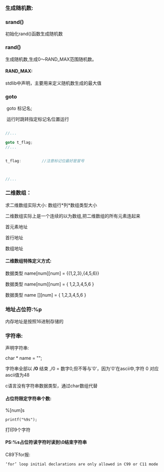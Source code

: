### 生成随机数:

### srand()

初始化rand()函数生成随机数

### rand()

生成随机数,生成0～RAND_MAX范围随机数。

#### RAND_MAX:

stdlib中声明，主要用来定义随机数生成的最大值

### goto

​	goto 标记名;

​	运行时跳转指定标记名位置运行

```c

//...

goto t_flag;
//...


t_flag:			//注意标记位最好是冒号



//...


```

### 二维数组：

求二维数组实际大小:    数组行\*列\*数组类型大小

二维数组实际上是一个连续的以为数组,把二维数组的所有元素连起来

首元素地址

首行地址

数组地址

#### 二维数组特殊定义方式:

数据类型 name\[num]\[num] = {{1,2,3},{4,5,6}}

数据类型 name[num]\[num] = { 1,2,3,4,5,6 }

数据类型 name []\[num] = { 1,2,3,4,5,6 }

### 地址占位符:%p

内存地址是按照16进制存储的

### 字符串:

声明字符串:

char * name = "";

字符串全部以 **/0** 结束 ,/0 = 数字0,但不等与'0'，因为'0'在ascii中,字符 0 对应ascii值为48

c语言没有字符串数据类型，通过char数组代替

#### 占位符限定字符串个数:

%[num]s

```
printf("%9s");
```

打印9个字符

#### PS:%s占位符读字符时读到\0结束字符串

C89下for报:

```c
‘for’ loop initial declarations are only allowed in C99 or C11 mode
```



